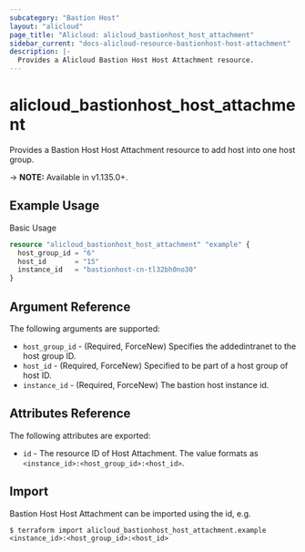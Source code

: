 ```yaml
---
subcategory: "Bastion Host"
layout: "alicloud"
page_title: "Alicloud: alicloud_bastionhost_host_attachment"
sidebar_current: "docs-alicloud-resource-bastionhost-host-attachment"
description: |-
  Provides a Alicloud Bastion Host Host Attachment resource.
---
```


# alicloud\_bastionhost\_host\_attachment

Provides a Bastion Host Host Attachment resource to add host into one host group.

-> **NOTE:** Available in v1.135.0+.

## Example Usage

Basic Usage

```terraform
resource "alicloud_bastionhost_host_attachment" "example" {
  host_group_id = "6"
  host_id       = "15"
  instance_id   = "bastionhost-cn-tl32bh0no30"
}

```

## Argument Reference

The following arguments are supported:

* `host_group_id` - (Required, ForceNew) Specifies the addedintranet to the host group ID.
* `host_id` - (Required, ForceNew) Specified to be part of a host group of host ID.
* `instance_id` - (Required, ForceNew) The bastion host instance id.

## Attributes Reference

The following attributes are exported:

* `id` - The resource ID of Host Attachment. The value formats as `<instance_id>:<host_group_id>:<host_id>`.

## Import

Bastion Host Host Attachment can be imported using the id, e.g.

```
$ terraform import alicloud_bastionhost_host_attachment.example <instance_id>:<host_group_id>:<host_id>
```